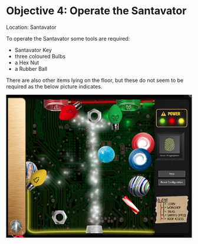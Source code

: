 # Objective 4: Operate the Santavator
Location: Santavator

To operate the Santavator some tools are required:

 - Santavator Key
 - three coloured Bulbs
 - a Hex Nut
 - a Rubber Ball

There are also other items lying on the floor, but these do not seem to be required as the below picture indicates.

![Santavator](https://github.com/joergschwarzwaelder/hhc2020/blob/master/Objective-4/Santavator.png)
<!--stackedit_data:
eyJoaXN0b3J5IjpbLTMyNTI1ODU3OSwxMjQ0Mjk1MzkzLC0xOD
Y1Nzk3MjAyLDE2MzE2NzY3MDEsLTE0OTcyOTIyNDRdfQ==
-->